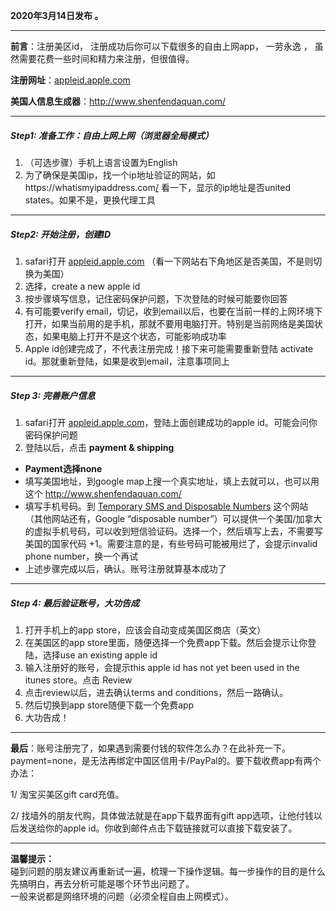 <!-- wp:paragraph -->
<p><strong>2020年3月14日发布 。 </strong></p>
<!-- /wp:paragraph -->

<!-- wp:separator -->
<hr class="wp-block-separator"/>
<!-- /wp:separator -->

<!-- wp:paragraph -->
<p><strong>前言</strong>：注册美区id， 注册成功后你可以下载很多的自由上网app， 一劳永逸 ， 虽然需要花费一些时间和精力来注册，但很值得。</p>
<!-- /wp:paragraph -->

<!-- wp:paragraph -->
<p><strong> 注册网址</strong>：<a href="http://appleid.apple.com ">appleid.apple.com </a></p>
<!-- /wp:paragraph -->

<!-- wp:paragraph -->
<p><strong>美国人信息生成器</strong>：<a href="http://www.shenfendaquan.com/" target="_blank" rel="noreferrer noopener" aria-label="http://www.shenfendaquan.com/（在新窗口打开）">http://www.shenfendaquan.com/</a></p>
<!-- /wp:paragraph -->

<!-- wp:separator -->
<hr class="wp-block-separator"/>
<!-- /wp:separator -->

<!-- wp:heading {"level":5} -->
<h5>Step1: 准备工作：自由上网上网（浏览器全局模式）</h5>
<!-- /wp:heading -->

<!-- wp:list {"ordered":true} -->
<ol><li>（可选步骤）手机上语言设置为English</li><li>为了确保是美国ip，找一个ip地址验证的网站，如<a href="https://whatismyipaddress.com/" target="_blank" rel="noreferrer noopener" aria-label="￼https://whatismyipaddress.com（在新窗口打开）"><a rel="noreferrer noopener" href="https://link.zhihu.com/?target=https%3A//whatismyipaddress.com/" target="_blank"></a>https://whatismyipaddress.com</a><a href="https://whatismyipaddress.com/">/</a> 看一下，显示的ip地址是否united states。如果不是，更换代理工具</li></ol>
<!-- /wp:list -->

<!-- wp:separator -->
<hr class="wp-block-separator"/>
<!-- /wp:separator -->

<!-- wp:heading {"level":5} -->
<h5>Step2: 开始注册，创建ID</h5>
<!-- /wp:heading -->

<!-- wp:list {"ordered":true} -->
<ol><li>safari打开 <a href="http://appleid.apple.com" target="_blank" rel="noreferrer noopener" aria-label="（在新窗口打开）">appleid.apple.com</a> （看一下网站右下角地区是否美国，不是则切换为美国）</li><li>选择，create a new apple id</li><li>按步骤填写信息，记住密码保护问题，下次登陆的时候可能要你回答</li><li>有可能要verify email，切记，收到email以后，也要在当前一样的上网环境下打开，如果当前用的是手机，那就不要用电脑打开。特别是当前网络是美国状态，如果电脑上打开不是这个状态，可能影响成功率</li><li>Apple id创建完成了，不代表注册完成！接下来可能需要重新登陆 activate id。那就重新登陆，如果是收到email，注意事项同上</li></ol>
<!-- /wp:list -->

<!-- wp:separator -->
<hr class="wp-block-separator"/>
<!-- /wp:separator -->

<!-- wp:heading {"level":5} -->
<h5>Step 3: 完善账户信息</h5>
<!-- /wp:heading -->

<!-- wp:list {"ordered":true} -->
<ol><li>safari打开 <a href="http://appleid.apple.com" target="_blank" rel="noreferrer noopener" aria-label="appleid.apple.com（在新窗口打开）">appleid.apple.com</a>，登陆上面创建成功的apple id。可能会问你密码保护问题</li><li>登陆以后，点击 <strong>payment &amp; shipping</strong></li></ol>
<!-- /wp:list -->

<!-- wp:list -->
<ul><li><strong>Payment选择none</strong></li><li>填写美国地址，到google map上搜一个真实地址，填上去就可以，也可以用这个 <a href="http://www.shenfendaquan.com/ " target="_blank" rel="noreferrer noopener" aria-label="http://www.shenfendaquan.com/ （在新窗口打开）">http://www.shenfendaquan.com/ </a></li><li>填写手机号码。到 <a rel="noreferrer noopener" aria-label="（在新窗口打开）" href="https://smsreceivefree.com/country/usa" target="_blank">Temporary SMS and Disposable Numbers</a> 这个网站（其他网站还有，Google “disposable number”）可以提供一个美国/加拿大的虚拟手机号码，可以收到短信验证码。选择一个，然后填写上去，不需要写美国的国家代码 +1。需要注意的是，有些号码可能被用烂了，会提示invalid phone number，换一个再试</li><li>上述步骤完成以后，确认。账号注册就算基本成功了</li></ul>
<!-- /wp:list -->

<!-- wp:separator -->
<hr class="wp-block-separator"/>
<!-- /wp:separator -->

<!-- wp:heading {"level":5} -->
<h5>Step 4: 最后验证账号，大功告成</h5>
<!-- /wp:heading -->

<!-- wp:list {"ordered":true} -->
<ol><li>打开手机上的app store，应该会自动变成美国区商店（英文）</li><li>在美国区的app store里面，随便选择一个免费app下载。然后会提示让你登陆，选择use an existing apple id</li><li>输入注册好的账号，会提示this apple id has not yet been used in the itunes store。点击 Review</li><li>点击review以后，进去确认terms and conditions，然后一路确认。</li><li>然后切换到app store随便下载一个免费app</li><li>大功告成！</li></ol>
<!-- /wp:list -->

<!-- wp:separator -->
<hr class="wp-block-separator"/>
<!-- /wp:separator -->

<!-- wp:paragraph -->
<p><strong>最后</strong>：账号注册完了，如果遇到需要付钱的软件怎么办？在此补充一下。payment=none，是无法再绑定中国区信用卡/PayPal的。要下载收费app有两个办法：</p>
<!-- /wp:paragraph -->

<!-- wp:paragraph -->
<p>1/ 淘宝买美区gift card充值。</p>
<!-- /wp:paragraph -->

<!-- wp:paragraph -->
<p>2/ 找墙外的朋友代购，具体做法就是在app下载界面有gift app选项，让他付钱以后发送给你的apple id。你收到邮件点击下载链接就可以直接下载安装了。</p>
<!-- /wp:paragraph -->

<!-- wp:separator -->
<hr class="wp-block-separator"/>
<!-- /wp:separator -->

<!-- wp:paragraph -->
<p><strong>温馨提示：</strong><br>碰到问题的朋友建议再重新试一遍，梳理一下操作逻辑。每一步操作的目的是什么先搞明白，再去分析可能是哪个环节出问题了。<br>一般来说都是网络环境的问题（必须全程自由上网模式）。</p>
<!-- /wp:paragraph -->